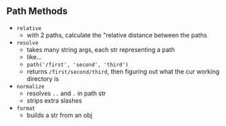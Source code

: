 ## Path Methods
- `relative`
  - with 2 paths, calculate the "relative distance between the paths
- `resolve`
  - takes many string args, each str representing a path
  - like...
  - `path('/first', 'second', 'third')`
  - returns `/first/second/third`, then figuring out what the cur working directory is
- `normalize`
  - resolves `..` and `.` in path str
  - strips extra slashes
- `format`
  - builds a str from an obj
